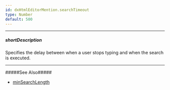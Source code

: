 ```yaml
---
id: dxHtmlEditorMention.searchTimeout
type: Number
default: 500
---
```

---
##### shortDescription
Specifies the delay between when a user stops typing and when the search is executed.

---
#####See Also#####
- [minSearchLength](/api-reference/10%20UI%20Widgets/dxHtmlEditor/1%20Configuration/mentions/minSearchLength.md '/Documentation/ApiReference/UI_Widgets/dxHtmlEditor/Configuration/mentions/#minSearchLength')
